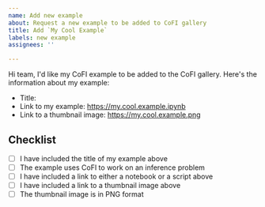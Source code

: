 ```yaml
---
name: Add new example
about: Request a new example to be added to CoFI gallery
title: Add `My Cool Example`
labels: new example
assignees: ''

---
```


<!-- Thanks for considering contributing! -->

Hi team, I'd like my CoFI example to be added to the CoFI gallery. Here's the information about my example:
- Title: <My Cool Example>
- Link to my example: <https://my.cool.example.ipynb>
- Link to a thumbnail image: <https://my.cool.example.png>

## Checklist
- [ ] I have included the title of my example above
- [ ] The example uses CoFI to work on an inference problem
- [ ] I have included a link to either a notebook or a script above
- [ ] I have included a link to a thumbnail image above
- [ ] The thumbnail image is in PNG format
